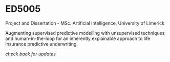 # ED5005
Project and Dissertation - MSc. Artificial Intelligence, University of Limerick

Augmenting supervised predictive modelling with unsupervised techniques and human-in-the-loop for an inherently explainable approach to life insurance predictive underwriting.

_check back for updates_
